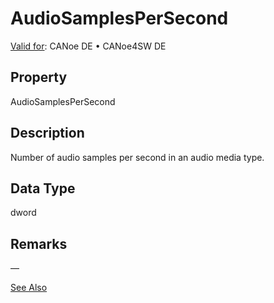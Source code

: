 # AudioSamplesPerSecond

[Valid for](../../../Shared/FeatureAvailability.md):  CANoe DE • CANoe4SW DE

## Property

AudioSamplesPerSecond

## Description

Number of audio samples per second in an audio media type.

## Data Type

dword

## Remarks

—

[See Also](javascript:void(0);)
